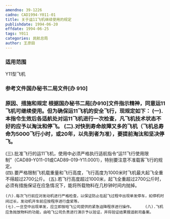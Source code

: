 ```yaml
---
amendno: 39-1226  
cadno: CAD1994-Y011-01  
title: 关于运11飞机继续使用的规定  
publishdate: 1994-06-20  
effdate: 1994-06-25  
tags: Y011  
categories: 民航总局  
author: 王彦田  
---
```

  
### 适用范围  
Y11型飞机  
  
<!--more-->  
### 参考文件国办秘书二局文件[办 910]  
  
### 原因、措施和规定 根据国办秘书二局[办910]文件指示精神，同意运11飞机可继续使用。但为确保运11飞机的安全飞行，现规定如下：     (一).本指令生效后各适航处对运11飞机进行一次检查，凡飞机技术状态不好的应予以淘汰和停飞。     (二).对快到寿命故障又多的飞机（飞机总寿命为5000飞行小时，或20年，以先到者为准），要提前淘汰和坚决停飞。  
(三).批准飞行的运11飞机，使用中必须严格执行适航指令“运11飞行使用限制”（CAD89-Y011-01或CAD89-019-Y11.0001），特别要注意不准载客飞行的规定。  
    (四).要严格限制飞机载重量和飞行高度，飞行高度为1000米时飞机最大起飞全重不得超过2700公斤。     (五).若飞行高度超过1000米，起飞全重超过2700公斤时，必须有措施保证在应急情况下，能将所载物料在几秒钟时间内抛掉。  
      
    (六).每次飞行前应对发动机进行严格检查，以保证防止在起飞过程中出现单发停车，如停机时间过长，发动机开车前应按程序进行盘桨等。  
    (七).一旦空中出现单发，应立即按哈飞公司提供的紧急迫降程序进行操作。     (八).飞机应急抛放物料的功能，由哈飞公司负责进行演示予以验证，并将验证结果报适航司备案。  
